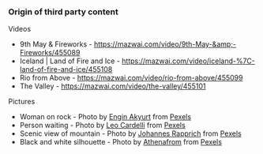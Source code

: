 ### Origin of third party content
Videos
* 9th May & Fireworks - https://mazwai.com/video/9th-May-&amp;-Fireworks/455089
* Iceland | Land of Fire and Ice - https://mazwai.com/video/iceland-%7C-land-of-fire-and-ice/455108
* Rio from Above - https://mazwai.com/video/rio-from-above/455099
* The Valley - https://mazwai.com/video/the-valley/455101
    
Pictures
* Woman on rock - Photo by [Engin Akyurt](https://www.pexels.com/@enginakyurt?utm_content=attributionCopyText&utm_medium=referral&utm_source=pexels) from [Pexels](https://www.pexels.com/photo/woman-on-rock-formation-holding-a-flag-1493210/?utm_content=attributionCopyText&utm_medium=referral&utm_source=pexels)
* Person waiting - Photo by [Leo Cardelli](https://www.pexels.com/@cardellimedia?utm_content=attributionCopyText&utm_medium=referral&utm_source=pexels) from [Pexels](https://www.pexels.com/photo/photography-of-person-walking-on-road-1236701/?utm_content=attributionCopyText&utm_medium=referral&utm_source=pexels)
* Scenic view of mountain - Photo by [Johannes Rapprich](https://www.pexels.com/@jrapprich?utm_content=attributionCopyText&utm_medium=referral&utm_source=pexels) from [Pexels](https://www.pexels.com/photo/scenic-view-of-mountain-during-daytime-1482927/?utm_content=attributionCopyText&utm_medium=referral&utm_source=pexels)
* Black and white silhouette - Photo by [Athenafrom](https://www.pexels.com/@pedro?utm_content=attributionCopyText&utm_medium=referral&utm_source=pexels) from [Pexels](https://www.pexels.com/photo/black-and-white-silhouette-of-christ-the-redeemer-1804177/?utm_content=attributionCopyText&utm_medium=referral&utm_source=pexels)
